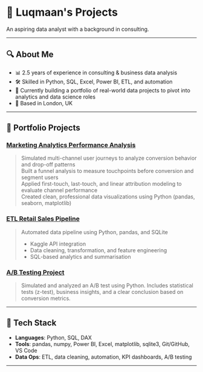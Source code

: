 # 👋 Luqmaan's Projects

An aspiring data analyst with a background in consulting.

---

## 🔍 About Me

- 📊 2.5 years of experience in consulting & business data analysis
- 🛠️ Skilled in Python, SQL, Excel, Power BI, ETL, and automation
- 🚀 Currently building a portfolio of real-world data projects to pivot into analytics and data science roles
- 📍 Based in London, UK

---

## 💼 Portfolio Projects

### [Marketing Analytics Performance Analysis](https://github.com/Luqmaan2000/marketing-analytics-performance-analyst)
> Simulated multi-channel user journeys to analyze conversion behavior and drop-off patterns  
> Built a funnel analysis to measure touchpoints before conversion and segment users  
> Applied first-touch, last-touch, and linear attribution modeling to evaluate channel performance  
> Created clean, professional data visualizations using Python (pandas, seaborn, matplotlib)

### [ETL Retail Sales Pipeline](https://github.com/Luqmaan2000/etl-retail-sales-pipeline)
> Automated data pipeline using Python, pandas, and SQLite  
> - Kaggle API integration  
> - Data cleaning, transformation, and feature engineering  
> - SQL-based analytics and summarisation

### [A/B Testing Project](https://github.com/Luqmaan2000/A-B-Testing-experimental-analysis)
>  Simulated and analyzed an A/B test using Python.
> Includes statistical tests (z-test), business insights, and a clear conclusion based on conversion metrics.


---

## 🧰 Tech Stack

- **Languages**: Python, SQL, DAX
- **Tools**: pandas, numpy, Power BI, Excel, matplotlib, sqlite3, Git/GitHub, VS Code
- **Data Ops**: ETL, data cleaning, automation, KPI dashboards, A/B testing

---

